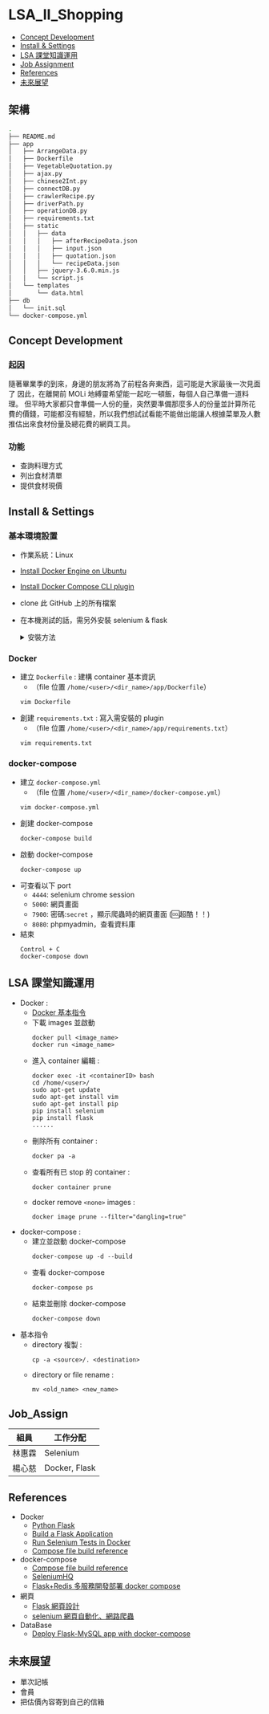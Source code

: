 # LSA_II_Shopping

- [Concept Development](#Concept_Develop)
- [Install & Settings](#install)
- [LSA 課堂知識運用](#lsaclass)
- [Job Assignment](#job)
- [References](#referencesa)
- [未來展望](#future)

## 架構
```bash
.
├── README.md
├── app
│   ├── ArrangeData.py
│   ├── Dockerfile
│   ├── VegetableQuotation.py
│   ├── ajax.py
│   ├── chinese2Int.py
│   ├── connectDB.py
│   ├── crawlerRecipe.py
│   ├── driverPath.py
│   ├── operationDB.py
│   ├── requirements.txt
│   ├── static
│   │   ├── data
│   │   │   ├── afterRecipeData.json
│   │   │   ├── input.json
│   │   │   ├── quotation.json
│   │   │   └── recipeData.json
│   │   ├── jquery-3.6.0.min.js
│   │   └── script.js
│   └── templates
│       └── data.html
├── db
│   └── init.sql
└── docker-compose.yml
```

## <a id="Concept_Develop">Concept Development</a>
### 起因
隨著畢業季的到來，身邊的朋友將為了前程各奔東西，這可能是大家最後一次見面了
因此，在離開前 MOLi 地縛靈希望能一起吃一頓飯，每個人自己準備一道料理。
但平時大家都只會準備一人份的量，突然要準備那麼多人的份量並計算所花費的價錢，可能都沒有經驗，所以我們想試試看能不能做出能讓人根據菜單及人數推估出來食材份量及總花費的網頁工具。

### 功能
* 查詢料理方式
* 列出食材清單
* 提供食材現價

## <a id=install>Install & Settings</a>
### 基本環境設置
* 作業系統：Linux
* [Install Docker Engine on Ubuntu](https://docs.docker.com/engine/install/ubuntu/#install-using-the-repository)
* [Install Docker Compose CLI plugin](https://docs.docker.com/compose/install/compose-plugin/#install-the-plugin-manually)
* clone 此 GitHub 上的所有檔案
* 在本機測試的話，需另外安裝 selenium & flask
    <!-- 此為github_md寫法 -->
    <details>
    <summary>安裝方法</summary>

    ### selenium
    * 安裝指令
        ```bash=
        pip3 install selenium
        ```
    * 測試看看有沒有安裝成功
        * 建立一個 python 檔案
            ```bash=
            import selenium
            ```
        * 執行這個 python 檔
        * 如果可以執行的話代表安裝成功
    * 下載跟 Google Chrome 同樣版本的 ChromeDriver
        * 先查看瀏覽器的版本 : 左上角的三個圓點 :point_right: 說明 :point_right: 關於 Google Chrome
            ![](https://i.imgur.com/ZgGJlbt.png)
            ![](https://i.imgur.com/4dc1LRr.png|width=70)
    * 進入此[連結](https://sites.google.com/chromium.org/driver/)選擇跟瀏覽器相同的版本
    ![](https://i.imgur.com/34eXpKM.png)
    * 選擇跟自己作業系統相同的壓縮檔
        ![](https://i.imgur.com/K5vkSkE.png|width=70)
    * 解壓縮 
        ![](https://i.imgur.com/NQzTFiM.png|width=70)
    * 選擇檔案要放在哪個路徑下，**要記好這個路徑在哪，等下要用到**
        ![](https://i.imgur.com/IEeAJ6u.png|width=70)
    * 把這個路徑放到 `crawlerRecipe.py`、`VegetableQuotation.py` 兩個檔案中
        * `crawlerRecipe.py`![](https://i.imgur.com/J4qdAZd.png|width=70)
        * `VegetableQuotation.py`![](https://i.imgur.com/3EGQpzs.png|width=70)

    ### Flask
    * 安裝指令
        ```bash=
        pip3 install flask
        ```
    * 進入使用者家目錄
        ```bash=
        cd /home/<user>
        ```
    * 創建一個目錄用來存放所有檔案
        ```bash=
        mkdir <dir_name> # <dir_name> 自己命名
        cd <dir_name>
        ```
    * 進入前面創建的目錄，再創建 Flask 所需的兩個目錄
        ```bash=
        mkdir -p app/static app/templates 
        ```
    * 接下來可以開始用 Flask 寫網頁
    </details>
    
### Docker
* 建立 `Dockerfile` : 建構 container 基本資訊
    * （file 位置 `/home/<user>/<dir_name>/app/Dockerfile`）
    ```bash=
    vim Dockerfile
    ```
* 創建 `requirements.txt` : 寫入需安裝的 plugin
    * （file 位置 `/home/<user>/<dir_name>/app/requirements.txt`）
    ```bash=
    vim requirements.txt
    ```
### docker-compose
* 建立 `docker-compose.yml` 
    * （file 位置 `/home/<user>/<dir_name>/docker-compose.yml`）
    ```bash=
    vim docker-compose.yml
    ```
* 創建 docker-compose
    ```bash=
    docker-compose build
    ```
* 啟動 docker-compose
    ```bash=
    docker-compose up
    ```
* 可查看以下 port
    * `4444`: selenium chrome session
    * `5000`: 網頁畫面
    * `7900`: 密碼:`secret` ，顯示爬蟲時的網頁畫面 (:cool:超酷！！)
    * `8080`: phpmyadmin，查看資料庫
* 結束
    ```bash=
    Control + C
    docker-compose down
    ```
    

## <a id='LSAclass'>LSA 課堂知識運用</a>
* Docker : 
    * [Docker 基本指令](https://hackmd.io/@ncnu-opensource/book/https%3A%2F%2Fhackmd.io%2F%40108213034%2FB1_qNP2xc#DEMO)
    * 下載 images 並啟動
        ```bash=
        docker pull <image_name>
        docker run <image_name>
        ```
    * 進入 container 編輯 :
        ```bash=
        docker exec -it <containerID> bash
        cd /home/<user>/
        sudo apt-get update
        sudo apt-get install vim
        sudo apt-get install pip
        pip install selenium
        pip install flask
        ......
        ```
    * 刪除所有 container :
        ```bash=
        docker pa -a
        ```
    * 查看所有已 stop 的 container :
        ```bash=
        docker container prune
        ```
    * docker remove `<none>` images : 
        ```bash=
        docker image prune --filter="dangling=true"
        ```
* docker-compose : 
    * 建立並啟動 docker-compose
        ```bash=
        docker-compose up -d --build
        ```
    * 查看 docker-compose
        ```bash=
        docker-compose ps
        ```
    * 結束並刪除 docker-compose
        ```bash=
        docker-compose down
        ```
* 基本指令
    * directory 複製 :
        ```bash=
        cp -a <source>/. <destination>
        ```
    * directory or file rename :
        ```bash=
        mv <old_name> <new_name>
        ```


## <a id='job'>Job_Assign</a>

| 組員      | 工作分配 |
| -------- | -------- | 
| 林惠霖    | Selenium | 
| 楊心慈    | Docker, Flask |

## <a id='References'>References</a>
* Docker
    * [Python Flask](https://chentsungyu.github.io/2020/04/26/DevOps/Docker/[DevOps]%20Docker%E5%8C%96%E4%BD%A0%E7%9A%84Python%20Flask%20APP%20%E4%B8%A6%E4%B8%8A%E5%82%B3%E8%87%B3Docker%20Hub/)
    * [Build a Flask Application](https://www.digitalocean.com/community/tutorials/how-to-build-and-deploy-a-flask-application-using-docker-on-ubuntu-20-04)
    * [Run Selenium Tests in Docker](https://www.browserstack.com/guide/run-selenium-tests-in-docker)
    * [Compose file build reference](https://docs.docker.com/compose/compose-file/build/)
* docker-compose
    * [Compose file build reference](https://docs.docker.com/compose/compose-file/build/)
    * [SeleniumHQ
](https://github.com/SeleniumHQ/docker-selenium)
    * [Flask+Redis 多服務開發部署 docker compose](https://www.youtube.com/watch?v=lXuw2sncltE&t=371s)
* 網頁
    * [Flask 網頁設計](https://ithelp.ithome.com.tw/articles/10258223?sc=pt)
    * [selenium 網頁自動化、網路爬蟲](https://www.youtube.com/watch?v=ximjGyZ93YQ&t=1362s&ab_channel=GrandmaCan-%E6%88%91%E9%98%BF%E5%AC%A4%E9%83%BD%E6%9C%83)
* DataBase
    * [Deploy Flask-MySQL app with docker-compose](https://www.devopsroles.com/deploy-flask-mysql-app-with-docker-compose/)
    
## <a id='future'>未來展望</a>
* 單次記帳
* 會員
* 把估價內容寄到自己的信箱